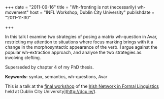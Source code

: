 +++
date = "2011-09-16"
title = "Wh-fronting is not (necessarily) wh-movement"
host = "INFL Workshop, Dublin City University"
publishdate = "2011-11-30"

+++

In this talk I examine two strategies of posing a matrix wh-question in Avar, restricting my attention to situations where focus marking brings with it a change in the morphosyntactic appearance of the verb. I argue against the popular wh-extraction approach, and analyse the two strategies as involving clefting.

Superseded by chapter 4 of my PhD thesis.


**Keywords:** syntax, semantics, wh-questions, Avar

This is a  talk at the [final workshop](https://linguisticsnet.wordpress.com/infl-workshops/infl-workshop-september-2011/) of the [Irish Network in Formal Linguistics](https://linguisticsnet.wordpress.com/) held at Dublin City University](http://dcu.ie/).



